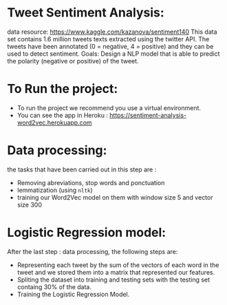 # Tweet Sentiment Analysis:
data resource: https://www.kaggle.com/kazanova/sentiment140
This data set contains 1.6 million tweets texts extracted using the twitter API. The tweets have been annotated (0 = negative, 4 = positive) and they can be used to detect sentiment. Goals:
Design a NLP model that is able to predict the polarity (negative or positive) of the tweet. 


# To Run the project:
- To run the project we recommend you use a virtual environment.
- You can see the app in Heroku : https://sentiment-analysis-word2vec.herokuapp.com

# Data processing:
the tasks that have been carried out in this step are :

- Removing abreviations, stop words and ponctuation 
- lemmatization  (using <code>nltk</code>)
- training our Word2Vec model on them with window size 5 and vector size 300

# Logistic Regression model:
After the last step : data processing, the following steps are: <br/>
- Representing each tweet by the sum of the vectors of each word in the tweet and we stored them into a matrix that represented our features.
- Spliting the dataset into training and testing sets with the testing set containg 30% of the data.
- Training the Logistic Regression Model.
